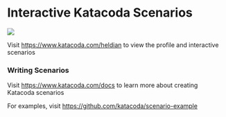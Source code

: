 # Interactive Katacoda Scenarios

[![](http://shields.katacoda.com/katacoda/heldian/count.svg)](https://www.katacoda.com/heldian "Get your profile on Katacoda.com")

Visit https://www.katacoda.com/heldian to view the profile and interactive scenarios

### Writing Scenarios
Visit https://www.katacoda.com/docs to learn more about creating Katacoda scenarios

For examples, visit https://github.com/katacoda/scenario-example
